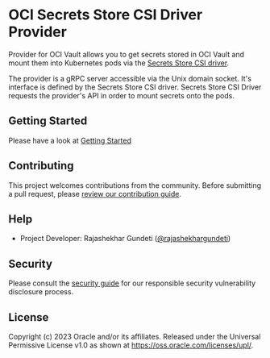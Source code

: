 <!-- ![](https://github.com/oracle-samples/oci-secrets-store-csi-driver-provider/blob/main/images/unavailability_banner.png) -->
# OCI Secrets Store CSI Driver Provider

Provider for OCI Vault allows you to get secrets stored in OCI Vault and mount them into Kubernetes pods via the  [Secrets Store CSI driver](https://github.com/kubernetes-sigs/secrets-store-csi-driver). 

The provider is a gRPC server accessible via the Unix domain socket. It's interface is defined by the Secrets Store CSI driver. Secrets Store CSI Driver requests the provider's API in order to mount secrets onto the pods.

## Getting Started

Please have a look at [Getting Started](./GettingStarted.md)

## Contributing

This project welcomes contributions from the community. Before submitting a pull
request, please [review our contribution guide](./CONTRIBUTING.md).

## Help

- Project Developer: Rajashekhar Gundeti ([@rajashekhargundeti](https://github.com/rajashekhargundeti))

## Security

Please consult the [security guide](./SECURITY.md) for our responsible security
vulnerability disclosure process.

## License

Copyright (c) 2023 Oracle and/or its affiliates.
Released under the Universal Permissive License v1.0 as shown at <https://oss.oracle.com/licenses/upl/>.
